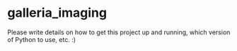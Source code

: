 # galleria_imaging


Please write details on how to get this project up and running, which version of Python to use, etc. :)
